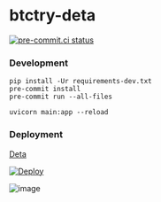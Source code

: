 # btctry-deta


[![pre-commit.ci status](https://results.pre-commit.ci/badge/github/sadikkuzu/btctry-deta/main.svg)](https://results.pre-commit.ci/latest/github/sadikkuzu/btctry-deta/main)


### Development

```
pip install -Ur requirements-dev.txt
pre-commit install
pre-commit run --all-files
```

```
uvicorn main:app --reload
```


### Deployment

[Deta](https://deta.sh)

[![Deploy](https://button.deta.dev/1/svg)](https://go.deta.dev/deploy?repo=https://github.com/sadikkuzu/btctry-deta)

![image](https://user-images.githubusercontent.com/23168063/157983832-4eb5b136-1de7-44cb-8442-a9176e2405b2.png)
